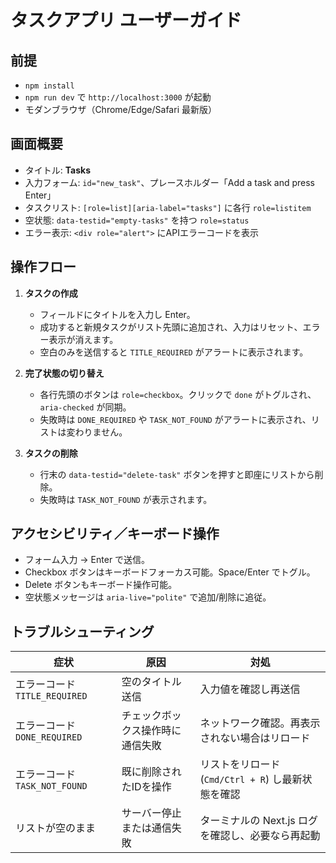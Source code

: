 # タスクアプリ ユーザーガイド

## 前提
- `npm install`
- `npm run dev` で `http://localhost:3000` が起動
- モダンブラウザ（Chrome/Edge/Safari 最新版）

## 画面概要
- タイトル: **Tasks**
- 入力フォーム: `id="new_task"`、プレースホルダー「Add a task and press Enter」
- タスクリスト: `[role=list][aria-label="tasks"]` に各行 `role=listitem`
- 空状態: `data-testid="empty-tasks"` を持つ `role=status`
- エラー表示: `<div role="alert">` にAPIエラーコードを表示

## 操作フロー
1. **タスクの作成**
   - フィールドにタイトルを入力し Enter。
   - 成功すると新規タスクがリスト先頭に追加され、入力はリセット、エラー表示が消えます。
   - 空白のみを送信すると `TITLE_REQUIRED` がアラートに表示されます。

2. **完了状態の切り替え**
   - 各行先頭のボタンは `role=checkbox`。クリックで `done` がトグルされ、`aria-checked` が同期。
   - 失敗時は `DONE_REQUIRED` や `TASK_NOT_FOUND` がアラートに表示され、リストは変わりません。

3. **タスクの削除**
   - 行末の `data-testid="delete-task"` ボタンを押すと即座にリストから削除。
   - 失敗時は `TASK_NOT_FOUND` が表示されます。

## アクセシビリティ／キーボード操作
- フォーム入力 → Enter で送信。
- Checkbox ボタンはキーボードフォーカス可能。Space/Enter でトグル。
- Delete ボタンもキーボード操作可能。
- 空状態メッセージは `aria-live="polite"` で追加/削除に追従。

## トラブルシューティング
| 症状 | 原因 | 対処 |
| --- | --- | --- |
| エラーコード `TITLE_REQUIRED` | 空のタイトル送信 | 入力値を確認し再送信 |
| エラーコード `DONE_REQUIRED` | チェックボックス操作時に通信失敗 | ネットワーク確認。再表示されない場合はリロード |
| エラーコード `TASK_NOT_FOUND` | 既に削除されたIDを操作 | リストをリロード (`Cmd/Ctrl + R`) し最新状態を確認 |
| リストが空のまま | サーバー停止または通信失敗 | ターミナルの Next.js ログを確認し、必要なら再起動 |
